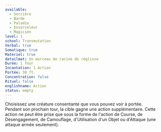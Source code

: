 ```yaml
---
available:
  - Sorcière
  - Barde
  - Paladin
  - Ensorceleur
  - Magicien
level: 1
school: Transmutation
Verbal: true
Somatique: true
Matériel: true
detailmat: Un morceau de racine de réglisse
Durée: 1 Tour
Incantation: 1 Action
Portée: 30 ft.
Concentration: false
Rituel: false
englishname: Action
status: empty
---
```

Choisissez une créature consentante que vous pouvez voir à portée. Pendant son prochain tour, la cible gagne une action supplémentaire. Cette action ne peut être prise que sous la forme de l'action de Course, de Désengagement, de Camouflage, d'Utilisation d'un Objet ou d'Attaque (une attaque armée seulement).
